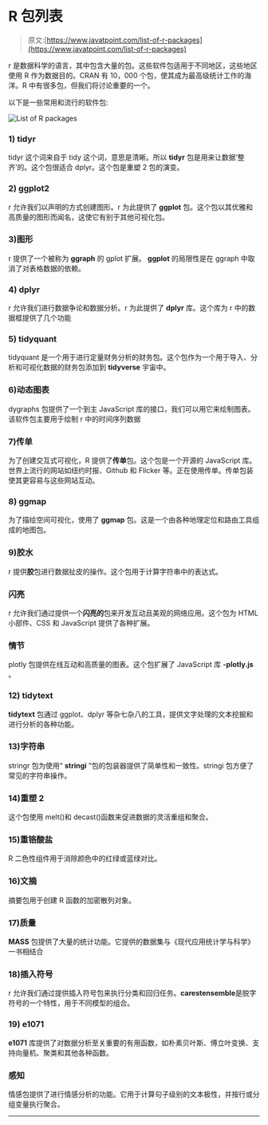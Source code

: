 # R 包列表

> 原文:[https://www.javatpoint.com/list-of-r-packages](https://www.javatpoint.com/list-of-r-packages)

r 是数据科学的语言，其中包含大量的包。这些软件包适用于不同地区，这些地区使用 R 作为数据目的。CRAN 有 10，000 个包，使其成为最高级统计工作的海洋。R 中有很多包，但我们将讨论重要的一个。

以下是一些常用和流行的软件包:

![List of R packages](../Images/f1c75f86c92439ae5246c1e04d5faf7b.png)

### 1) tidyr

tidyr 这个词来自于 tidy 这个词，意思是清晰。所以 **tidyr** 包是用来让数据‘整齐’的。这个包很适合 dplyr。这个包是重塑 2 包的演变。

### 2) ggplot2

r 允许我们以声明的方式创建图形。r 为此提供了 **ggplot** 包。这个包以其优雅和高质量的图形而闻名，这使它有别于其他可视化包。

### 3)图形

r 提供了一个被称为 **ggraph** 的 gplot 扩展。 **ggplot** 的局限性是在 ggraph 中取消了对表格数据的依赖。

### 4) dplyr

r 允许我们进行数据争论和数据分析。r 为此提供了 **dplyr** 库。这个库为 r 中的数据框提供了几个功能

### 5) tidyquant

tidyquant 是一个用于进行定量财务分析的财务包。这个包作为一个用于导入、分析和可视化数据的财务包添加到 **tidyverse** 宇宙中。

### 6)动态图表

dygraphs 包提供了一个到主 JavaScript 库的接口，我们可以用它来绘制图表。该软件包主要用于绘制 r 中的时间序列数据

### 7)传单

为了创建交互式可视化，R 提供了**传单**包。这个包是一个开源的 JavaScript 库。世界上流行的网站如纽约时报、Github 和 Flicker 等。正在使用传单。传单包装使其更容易与这些网站互动。

### 8) ggmap

为了描绘空间可视化，使用了 **ggmap** 包。这是一个由各种地理定位和路由工具组成的地图包。

### 9)胶水

r 提供**胶**包进行数据扯皮的操作。这个包用于计算字符串中的表达式。

### 闪亮

r 允许我们通过提供一个**闪亮的**包来开发互动且美观的网络应用。这个包为 HTML 小部件、CSS 和 JavaScript 提供了各种扩展。

### 情节

plotly 包提供在线互动和高质量的图表。这个包扩展了 JavaScript 库 **-plotly.js** 。

### 12) tidytext

**tidytext** 包通过 ggplot、dplyr 等杂七杂八的工具，提供文字处理的文本挖掘和进行分析的各种功能。

### 13)字符串

stringr 包为使用“ **stringi** ”包的包装器提供了简单性和一致性。stringi 包方便了常见的字符串操作。

### 14)重塑 2

这个包使用 melt()和 decast()函数来促进数据的灵活重组和聚合。

### 15)重铬酸盐

R 二色性组件用于消除颜色中的红绿或蓝绿对比。

### 16)文摘

摘要包用于创建 R 函数的加密散列对象。

### 17)质量

**MASS** 包提供了大量的统计功能。它提供的数据集与《现代应用统计学与科学》一书相结合

### 18)插入符号

r 允许我们通过提供插入符号包来执行分类和回归任务。**carestensemble**是脱字符号的一个特性，用于不同模型的组合。

### 19) e1071

**e1071** 库提供了对数据分析至关重要的有用函数，如朴素贝叶斯、傅立叶变换、支持向量机、聚类和其他各种函数。

### 感知

情感包提供了进行情感分析的功能。它用于计算句子级别的文本极性，并按行或分组变量执行聚合。

* * *